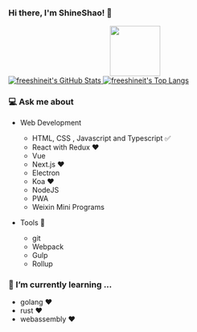 ### Hi there, I'm ShineShao! 👋

<div style="text-align: center;">
<img src="https://media1.giphy.com/media/fvx95jkua5th3YeThr/giphy.gif?cid=ecf05e47ip4uudutlbzx76wu3u2225acdbmfkdxh259mxav0&rid=giphy.gif&ct=s" width="100" />
</div>

<div>
  <!-- https://github.com/anuraghazra/github-readme-stats -->
  <a href="https://github.com/freeshineit">
  <img src="https://github-readme-stats.vercel.app/api?username=freeshineit&show_icons=true&count_private=true&include_all_commits=true" alt="freeshineit's GitHub Stats" />
 </a>
  <a href="https://github.com/freeshineit">
  <img src="https://github-readme-stats.vercel.app/api/top-langs/?username=freeshineit&langs_count=8&layout=compact&hide=Python" alt="freeshineit's Top Langs" />
 </a>
</div>

<!-- [![Top Langs](https://github-readme-stats.vercel.app/api/top-langs/?username=freeshineit&langs_count=8)](https://github.com/freeshineit/github-readme-stats) -->

### 💻 Ask me about

- Web Development

  - HTML, CSS , Javascript and Typescript ✅
  - React with Redux ❤️
  - Vue
  - Next.js ❤️
  - Electron
  - Koa ❤️
  - NodeJS
  - PWA
  - Weixin Mini Programs

- Tools 🔧
  - git
  - Webpack
  - Gulp
  - Rollup

### 🌱 I’m currently learning ...

- golang ❤️
- rust ❤️
- webassembly ❤️

<!--
**freeshineit/freeshineit** is a ✨ _special_ ✨ repository because its `README.md` (this file) appears on your GitHub profile.

Here are some ideas to get you started:

- 🔭 I’m currently working on ...
- 👯 I’m looking to collaborate on ...
- 🤔 I’m looking for help with ...
- 💬 Ask me about ...
- 📫 How to reach me: ...
- 😄 Pronouns: ...
- ⚡ Fun fact: ...
-->
